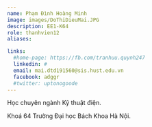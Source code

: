 ```yaml
---
name: Phạm Đình Hoàng Minh
image: images/DoThiDieuMai.JPG
description: EE1-K64
role: thanhvien12
aliases:

links:
  #home-page: https://fb.com/tranhuu.quynh247
  linkedin: #
  email: mai.dtd191560@sis.hust.edu.vn
  facebook: adggr
  #twitter: uptonogoode
---
```


Học chuyên ngành Kỹ thuật điện.

Khoá 64 Trường Đại học Bách Khoa Hà Nội.
